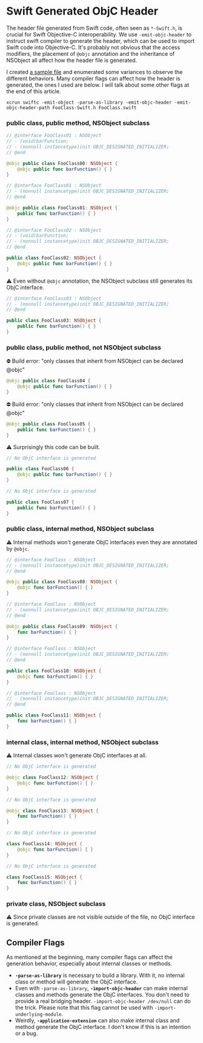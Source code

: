 # Swift Generated ObjC Header

The header file generated from Swift code, often seen as `*-Swift.h`, is crucial for Swift Objective-C interoperability. We use `-emit-objc-header` to instruct swift compiler to generate the header, which can be used to import Swift code into Objective-C. It's probably not obvious that the access modifiers, the placement of `@objc` annotation and the inheritance of NSObject all affect how the header file is generated.

I created [a sample file](FooClass.swift) and enumerated some variances to observe the different behaviors. Many compiler flags can affect how the header is generated, the ones I used are below. I will talk about some other flags at the end of this article.
```
xcrun swiftc -emit-object -parse-as-library -emit-objc-header -emit-objc-header-path FooClass-Swift.h FooClass.swift
```

### public class, public method, NSObject subclass

``` swift
// @interface FooClass01 : NSObject
// - (void)barFunction;
// - (nonnull instancetype)init OBJC_DESIGNATED_INITIALIZER;
// @end

@objc public class FooClass00: NSObject {
    @objc public func barFunction() { }
}
```

``` swift
// @interface FooClass01 : NSObject
// - (nonnull instancetype)init OBJC_DESIGNATED_INITIALIZER;
// @end

@objc public class FooClass01: NSObject {
    public func barFunction() { }
}
```

``` swift
// @interface FooClass02 : NSObject
// - (void)barFunction;
// - (nonnull instancetype)init OBJC_DESIGNATED_INITIALIZER;
// @end

public class FooClass02: NSObject {
    @objc public func barFunction() { }
}
```

⚠️ Even without `@objc` annotation, the NSObject subclass still generates its ObjC interface.
``` swift
// @interface FooClass03 : NSObject
// - (nonnull instancetype)init OBJC_DESIGNATED_INITIALIZER;
// @end

public class FooClass03: NSObject {
    public func barFunction() { }
}
```

### public class, public method, not NSObject subclass

⛔️ Build error: "only classes that inherit from NSObject can be declared @objc"
``` swift
@objc public class FooClass04 {
    @objc public func barFunction() { }
}
```

⛔️ Build error: "only classes that inherit from NSObject can be declared @objc"
``` swift
@objc public class FooClass05 {
    public func barFunction() { }
}
```

⚠️ Surprisingly this code can be built.
``` swift
// No ObjC interface is generated

public class FooClass06 {
    @objc public func barFunction() { }
}
```

``` swift
// No ObjC interface is generated

public class FooClass07 {
    public func barFunction() { }
}
```

### public class, internal method, NSObject subclass

⚠️ Internal methods won't generate ObjC interfaces even they are annotated by `@objc`.

``` swift
// @interface FooClass : NSObject
// - (nonnull instancetype)init OBJC_DESIGNATED_INITIALIZER;
// @end

@objc public class FooClass08: NSObject {
    @objc func barFunction() { }
}
```

``` swift
// @interface FooClass : NSObject
// - (nonnull instancetype)init OBJC_DESIGNATED_INITIALIZER;
// @end

@objc public class FooClass09: NSObject {
    func barFunction() { }
}
```

``` swift
// @interface FooClass : NSObject
// - (nonnull instancetype)init OBJC_DESIGNATED_INITIALIZER;
// @end

public class FooClass10: NSObject {
    @objc func barFunction() { }
}
```

``` swift
// @interface FooClass : NSObject
// - (nonnull instancetype)init OBJC_DESIGNATED_INITIALIZER;
// @end

public class FooClass11: NSObject {
    func barFunction() { }
}
```

### internal class, internal method, NSObject subclass
⚠️ Internal classes won't generate ObjC interfaces at all.

``` swift
// No ObjC interface is generated

@objc class FooClass12: NSObject {
    @objc func barFunction() { }
}
```

``` swift
// No ObjC interface is generated

@objc class FooClass13: NSObject {
    func barFunction() { }
}
```

``` swift
// No ObjC interface is generated

class FooClass14: NSObject {
    @objc func barFunction() { }
}
```

``` swift
// No ObjC interface is generated

class FooClass15: NSObject {
    func barFunction() { }
}
```

### private class, NSObject subclass
⚠️ Since private classes are not visible outside of the file, no ObjC interface is generated.

## Compiler Flags
As mentioned at the beginning, many compiler flags can affect the generation behavior, especially about internal classes or methods.
* **`-parse-as-library`** is necessary to build a library. With it, no internal class or method will generate the ObjC interface.
* Even with `-parse-as-library`, **`-import-objc-header`** can make internal classes and methods generate the ObjC interfaces. You don't need to provide a real bridging header. `-import-objc-header /dev/null` can do the trick. Please note that this flag cannot be used with `-import-underlying-module`.
* Weirdly, **`-application-extension`** can also make internal class and method generate the ObjC interface. I don't know if this is an intention or a bug.
